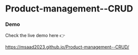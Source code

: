 # Product-management--CRUD


### Demo 

Check the live demo here 👉️ 

https://msaad2023.github.io/Product-management--CRUD/


